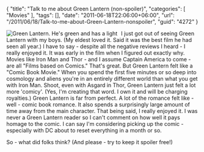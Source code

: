 {
	"title": "Talk to me about Green Lantern (non-spoiler)",
	"categories": [
		"Movies"
	],
	"tags": [],
	"date": "2011-06-18T22:06:00+06:00",
	"url": "/2011/06/18/Talk-to-me-about-Green-Lantern-nonspoiler",
	"guid": "4272"
}

<img src="http://www.raymondcamden.com/images/cfjedi/green_lantern.jpg" title="Green Lantern. He's green and has a light" align="left" style="margin-right:10px" /> I just got out of seeing Green Lantern with my boys. (My eldest loved it. Said it was the best film he had seen all year.) I have to say - despite all the negative reviews I heard - I really enjoyed it. It was early in the film when I figured out exactly why. Movies like Iron Man and Thor - and I assume Captain America to come - are all "Films based on Comics." That's great. But Green Lantern felt like a "Comic Book Movie." When you spend the first five minutes or so deep into cosmology and aliens you're in an entirely different world than what you get with Iron Man. Shoot, even with Asgard in Thor, Green Lantern just felt a lot more 'comicy'. (Yes, I'm creating that word. I own it and will be charging royalties.) Green Lantern is far from perfect. A lot of the romance felt like - well - comic book romance. It also spends a surprisingly large amount of time away from the main character. That being said, I really enjoyed it. I was never a Green Lantern reader so I can't comment on how well it pays homage to the comic. I can say I'm considering picking up the comic - especially with DC about to reset everything in a month or so. 

So - what did folks think? (And please - try to keep it spoiler free!)
<br clear="left">